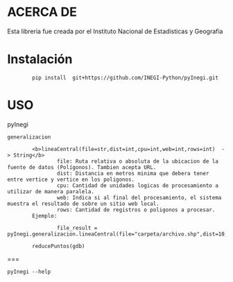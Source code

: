 ACERCA DE
=====

Esta libreria fue creada por el Instituto Nacional de Estadisticas y Geografia


Instalación
=====

			pip install  git+https://github.com/INEGI-Python/pyInegi.git

USO
=====

 pyInegi
 
  	generalizacion
  
            <b>lineaCentral(file=str,dist=int,cpu=int,web=int,rows=int)  -> String</b>
                    file: Ruta relativa o absoluta de la ubicacion de la fuente de datos (Polígonos). Tambien acepta URL.
                    dist: Distancia en metros minima que debera tener entre vertice y vertice en los poligonos. 
                    cpu: Cantidad de unidades logicas de procesamiento a utilizar de manera paralela. 
                    web: Indica si al final del procesamiento, el sistema muestra el resultado de sobre un sitio web local.
                    rows: Cantidad de registros o poligonos a procesar.
        	Ejemplo:

                	file_result = pyInegi.generalizacion.lineaCentral(file="carpeta/archivo.shp",dist=10,cpu=8,web=1,rows=-1)

            reducePuntos(gdb)           
===

	pyInegi --help
